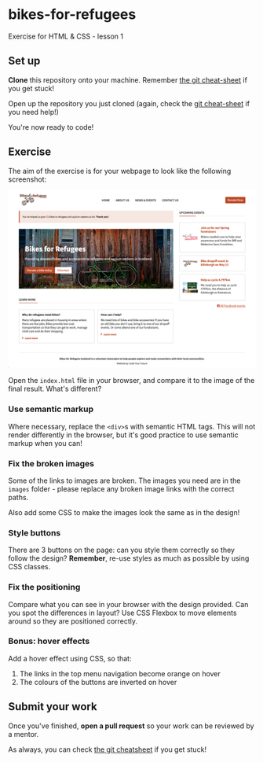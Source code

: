 # bikes-for-refugees
Exercise for HTML & CSS - lesson 1

## Set up

**Clone** this repository onto your machine. Remember [the git cheat-sheet]( https://syllabus.codeyourfuture.io/git/desktop/cheatsheet#i-want-to-get-code-from-a-repo-onto-my-computer-cloning) if you get stuck!

Open up the repository you just cloned (again, check the [git cheat-sheet](https://syllabus.codeyourfuture.io/git/desktop/cheatsheet#i-want-to-open-visual-studio-code-with-code-from-my-repository) if you need help!)

You're now ready to code!

## Exercise

The aim of the exercise is for your webpage to look like the following screenshot:

![Bike For Refugees: final design](bikes-for-refugees_final-design.png)

Open the `index.html` file in your browser, and compare it to the image of the final result. What's different?

### Use semantic markup

Where necessary, replace the `<div>`s with semantic HTML tags. This will not render differently in the browser, but it's good practice to use semantic markup when you can!

### Fix the broken images

Some of the links to images are broken. The images you need are in the `images` folder - please replace any broken image links with the correct paths.

Also add some CSS to make the images look the same as in the design!

### Style buttons

There are 3 buttons on the page: can you style them correctly so they follow the design?
**Remember**, re-use styles as much as possible by using CSS classes.

### Fix the positioning

Compare what you can see in your browser with the design provided. Can you spot the differences in layout? Use CSS Flexbox to move elements around so they are positioned correctly.

### Bonus: hover effects

Add a hover effect using CSS, so that:
  1) The links in the top menu navigation become orange on hover
  2) The colours of the buttons are inverted on hover

## Submit your work

Once you've finished, **open a pull request** so your work can be reviewed by a mentor.

As always, you can check [the git cheatsheet](https://syllabus.codeyourfuture.io/git/desktop/cheatsheet#i-want-to-send-my-code-to-volunteers-pushing) if you get stuck!
